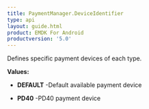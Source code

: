 ```yaml
---
title: PaymentManager.DeviceIdentifier
type: api
layout: guide.html
product: EMDK For Android
productversion: '5.0'
---
```



Defines specific payment devices of each type.

**Values:**

* **DEFAULT** -Default available payment device

* **PD40** -PD40 payment device


